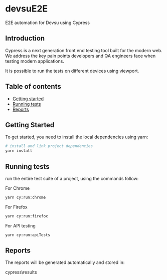 # devsuE2E
E2E automation for Devsu using Cypress

## Introduction

Cypress is a next generation front end testing tool built for the modern web. We address the key pain points developers and QA engineers face when testing modern applications.

It is possible to run the tests on different devices using viewport.

## Table of contents

* [Getting started](#getting-started)
* [Running tests](#running-tests)
* [Reports](#reports)

## Getting Started

To get started, you need to install the local dependencies using yarn:

``` bash
# install and link project dependencies
yarn install
```
## Running tests

run the entire test suite of a project, using the commands follow:

For Chrome

```bash
yarn cy:run:chrome
```
For Firefox

```bash
yarn cy:run:firefox
```
For API testing

```bash
yarn cy:run:apiTests
```
## Reports

The reports will be generated automatically and stored in:

cypress\results